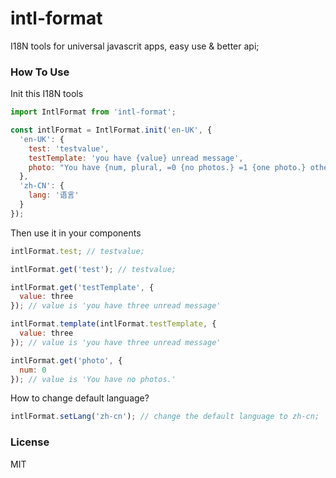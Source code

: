 # intl-format
I18N tools for universal javascrit apps, easy use & better api;

### How To Use
Init this I18N tools

```javascript
import IntlFormat from 'intl-format';

const intlFormat = IntlFormat.init('en-UK', {
  'en-UK': {
    test: 'testvalue',
    testTemplate: 'you have {value} unread message',
    photo: "You have {num, plural, =0 {no photos.} =1 {one photo.} other {# photos.}}"
  },
  'zh-CN': {
    lang: '语言'
  }
});
```
Then use it in your components

```javascript
intlFormat.test; // testvalue;

intlFormat.get('test'); // testvalue;

intlFormat.get('testTemplate', {
  value: three
}); // value is 'you have three unread message'

intlFormat.template(intlFormat.testTemplate, {
  value: three
}); // value is 'you have three unread message'

intlFormat.get('photo', {
  num: 0
}); // value is 'You have no photos.'
```

How to change default language?
```javascript
intlFormat.setLang('zh-cn'); // change the default language to zh-cn;
```

### License
MIT